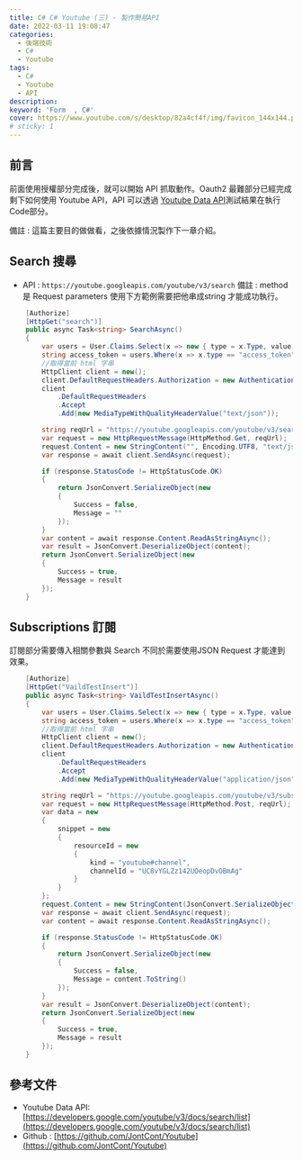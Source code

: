```yaml
---
title: C# C# Youtube (三) - 製作簡易API
date: 2022-03-11 19:08:47
categories: 
  - 後端技術
  - C#
  - Youtube
tags: 
  - C#
  - Youtube
  - API
description:
keyword: 'Form  , C#'
cover: https://www.youtube.com/s/desktop/82a4cf4f/img/favicon_144x144.png
# sticky: 1
---
```


## 前言
前面使用授權部分完成後，就可以開始 API 抓取動作。Oauth2 最難部分已經完成剩下如何使用 Youtube API，API 可以透過 [Youtube Data API](https://developers.google.com/youtube/v3/docs/search/list)測試結果在執行 Code部分。

備註 : 這篇主要目的做做看，之後依據情況製作下一章介紹。

## Search 搜尋
- API : ```https://youtube.googleapis.com/youtube/v3/search```
備註 : method 是 Request parameters 使用下方範例需要把他串成string 才能成功執行。
```cs
    [Authorize]
    [HttpGet("search")]
    public async Task<string> SearchAsync()
    {
        var users = User.Claims.Select(x => new { type = x.Type, value = x.Value });
        string access_token = users.Where(x => x.type == "access_token").Select(x => x.value).FirstOrDefault();
        //取得當前 html 字串
        HttpClient client = new();
        client.DefaultRequestHeaders.Authorization = new AuthenticationHeaderValue("Bearer", access_token);
        client
            .DefaultRequestHeaders
            .Accept
            .Add(new MediaTypeWithQualityHeaderValue("text/json"));

        string reqUrl = "https://youtube.googleapis.com/youtube/v3/search";
        var request = new HttpRequestMessage(HttpMethod.Get, reqUrl);
        request.Content = new StringContent("", Encoding.UTF8, "text/json");
        var response = await client.SendAsync(request);

        if (response.StatusCode != HttpStatusCode.OK)
        {
            return JsonConvert.SerializeObject(new
            {
                Success = false,
                Message = ""
            });
        }
        var content = await response.Content.ReadAsStringAsync();
        var result = JsonConvert.DeserializeObject(content);
        return JsonConvert.SerializeObject(new
        {
            Success = true,
            Message = result
        });
    }

```

## Subscriptions 訂閱 
訂閱部分需要傳入相關參數與 Search 不同於需要使用JSON Request 才能達到效果。

```cs
    [Authorize]
    [HttpGet("VaildTestInsert")]
    public async Task<string> VaildTestInsertAsync()
    {
        var users = User.Claims.Select(x => new { type = x.Type, value = x.Value });
        string access_token = users.Where(x => x.type == "access_token").Select(x => x.value).FirstOrDefault();
        //取得當前 html 字串
        HttpClient client = new();
        client.DefaultRequestHeaders.Authorization = new AuthenticationHeaderValue("Bearer", access_token);
        client
            .DefaultRequestHeaders
            .Accept
            .Add(new MediaTypeWithQualityHeaderValue("application/json"));

        string reqUrl = "https://youtube.googleapis.com/youtube/v3/subscriptions?part=snippet";
        var request = new HttpRequestMessage(HttpMethod.Post, reqUrl);
        var data = new
        {
            snippet = new
            {
                resourceId = new
                {
                    kind = "youtube#channel",
                    channelId = "UC8vYGLZz142UOeopDvOBmAg"
                }
            }
        };
        request.Content = new StringContent(JsonConvert.SerializeObject(data), Encoding.UTF8, "text/json");
        var response = await client.SendAsync(request);
        var content = await response.Content.ReadAsStringAsync();

        if (response.StatusCode != HttpStatusCode.OK)
        {
            return JsonConvert.SerializeObject(new
            {
                Success = false,
                Message = content.ToString()
            });
        }
        var result = JsonConvert.DeserializeObject(content);
        return JsonConvert.SerializeObject(new
        {
            Success = true,
            Message = result
        });
    }
```

## 參考文件 
- Youtube Data API: [https://developers.google.com/youtube/v3/docs/search/list](https://developers.google.com/youtube/v3/docs/search/list)
- Github : [https://github.com/JontCont/Youtube](https://github.com/JontCont/Youtube)